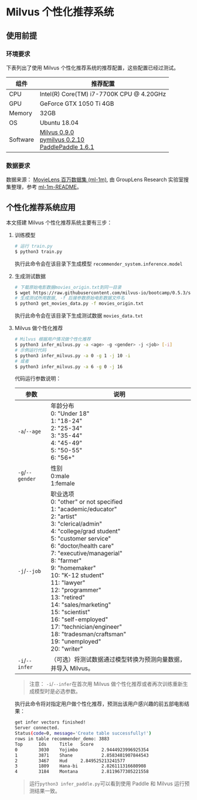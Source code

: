 # Milvus 个性化推荐系统

## 使用前提

### 环境要求

下表列出了使用 Milvus 个性化推荐系统的推荐配置，这些配置已经过测试。

| 组件 | 推荐配置                                   |
| --------- | ---------------------------------------- |
| CPU       | Intel(R) Core(TM) i7-7700K CPU @ 4.20GHz |
| GPU       | GeForce GTX 1050 Ti 4GB                  |
| Memory    | 32GB                                     |
| OS        | Ubuntu 18.04                             |
| Software  | [Milvus 0.9.0](https://milvus.io/cn/docs/v0.9.0/guides/get_started/install_milvus/install_milvus.md) <br /> [pymilvus 0.2.10](https://pypi.org/project/pymilvus/) <br /> [PaddlePaddle 1.6.1](https://www.paddlepaddle.org.cn/documentation/docs/zh/1.6/beginners_guide/quick_start_cn.html) |



### 数据要求

数据来源： [MovieLens 百万数据集 (ml-1m)](http://files.grouplens.org/datasets/movielens/ml-1m.zip), 由 GroupLens Research 实验室搜集整理，参考 [ml-1m-README](http://files.grouplens.org/datasets/movielens/ml-1m-README.txt)。

## 个性化推荐系统应用

本文搭建 Milvus 个性化推荐系统主要有三步：

1. 训练模型

   ```bash
   # 运行 train.py
   $ python3 train.py
   ```

   执行此命令会在该目录下生成模型 `recommender_system.inference.model`

2. 生成测试数据

   ```bash
   # 下载原始电影数据movies_origin.txt到同一目录
   $ wget https://raw.githubusercontent.com/milvus-io/bootcamp/0.5.3/solutions/recommender_system/movies_origin.txt
   # 生成测试所用数据, -f 后接参数原始电影数据文件名
   $ python3 get_movies_data.py -f movies_origin.txt
   ```

   执行此命令会在该目录下生成测试数据 `movies_data.txt`

3. Milvus 做个性化推荐

   ```bash
   # Milvus 根据用户情况做个性化推荐
   $ python3 infer_milvus.py -a <age> -g <gender> -j <job> [-i]
   # 示例运行代码
   $ python3 infer_milvus.py -a 0 -g 1 -j 10 -i
   # 或者
   $ python3 infer_milvus.py -a 6 -g 0 -j 16
   ```
   
   代码运行参数说明：

   | 参数        | 说明                                                         |
   | ----------- | ------------------------------------------------------------ |
   | `-a`/`--age`    | 年龄分布<br />0: "Under 18" <br />1: "18-24" <br />2: "25-34" <br />3: "35-44" <br />4: "45-49" <br />5: "50-55" <br />6: "56+" |
   | `-g`/`--gender` | 性别<br />0:male<br />1:female                                         |
   | `-j`/`--job`    | 职业选项<br />0: "other" or not specified <br />1: "academic/educator" <br />2: "artist" <br />3: "clerical/admin" <br />4: "college/grad student" <br />5: "customer service" <br />6: "doctor/health care" <br />7: "executive/managerial" <br />8: "farmer" <br />9: "homemaker" <br />10: "K-12 student" <br />11: "lawyer" <br />12: "programmer" <br />13: "retired" <br />14: "sales/marketing" <br />15: "scientist" <br />16: "self-employed" <br />17: "technician/engineer" <br />18: "tradesman/craftsman" <br />19: "unemployed" <br />20: "writer" |
   | `-i`/`--infer`  | （可选）将测试数据通过模型转换为预测向量数据，并导入 Milvus。 |

   > 注意： `-i`/`--infer`在首次用 Milvus 做个性化推荐或者再次训练重新生成模型时是必选参数。

    执行此命令将对指定用户做个性化推荐，预测出该用户感兴趣的前五部电影结果：

   ```bash
   get infer vectors finished!
   Server connected.
   Status(code=0, message='Create table successfully!')
   rows in table recommender_demo: 3883
   Top      Ids     Title   Score
   0        3030    Yojimbo         2.9444923996925354
   1        3871    Shane           2.8583481907844543
   2        3467    Hud     2.849525213241577
   3        1809    Hana-bi         2.826111316680908
   4        3184    Montana         2.8119677305221558
   ```

   > 运行`python3 infer_paddle.py`可以看到使用 Paddle 和 Milvus 运行预测结果一致。
